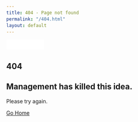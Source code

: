 ```yaml
---
title: 404 - Page not found
permalink: "/404.html"
layout: default
---
```


<!-- 
===============
Content
=============== 
-->
<section class="header navigation" data-pgc-define="navigator" data-pgc-define-name="navigation bar" data-pgc-define-photo-preview-only>
  <div class="container">
      <div class="row">
          <div class="col-md-12">
              <nav class="navbar navbar-expand-md">
                  <a class="navbar-brand" href="index.html">
                      <img src="/images/muku_logo_white.png" alt="logo" width="100" class="text-left">
                  </a>
                </nav>
              </div>
          </div>
      </div>
  </section>
  
<section class="page-404 text-center d-flex align-items-center">
<div class="container">
    <div class="row">
        <div class="col-md-12">
            <h1>404</h1>
            <h2>Management has killed this idea.</h2>
            <p>Please try again.</p>
            <a href="index.html" class="btn btn-main mt-20">Go Home</a>
        </div>
    </div>
</div>
</section>

<!--
=================
End of content
================= 
-->